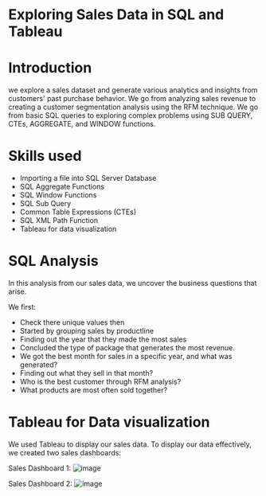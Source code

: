 # Exploring Sales Data in SQL and Tableau 
# Introduction
we explore a sales dataset and generate various analytics and insights from customers' past purchase behavior. We go from analyzing sales revenue to creating a customer segmentation analysis using the RFM technique. We go from basic SQL queries to exploring complex problems using SUB QUERY, CTEs, AGGREGATE, and WINDOW functions.

# Skills used
- Importing a file into SQL Server Database
- SQL Aggregate Functions
- SQL Window Functions
- SQL Sub Query
- Common Table Expressions (CTEs)
- SQL XML Path Function
- Tableau for data visualization

# SQL Analysis
In this analysis from our sales data, we uncover the business questions that arise.

We first:
- Check there unique values then
- Started by grouping sales by productline
- Finding out the year that they made the most sales
- Concluded the type of package that generates the most revenue.
- We got the best month for sales in a specific year, and what was generated?
- Finding out what they sell in that month?
- Who is the best customer through RFM analysis?
- What products are most often sold together?

# Tableau for Data visualization
We used Tableau to display our sales data. To display our data effectively, we created two sales dashboards:

Sales Dashboard 1:
![image](https://github.com/AJsimplydevelops/Sales-sql-tableau/assets/78631693/f8c35881-e0f5-4dbb-8502-da80e52a8150)


Sales Dashboard 2:
![image](https://github.com/AJsimplydevelops/Sales-sql-tableau/assets/78631693/03f95b04-2bed-4fbb-bc98-a6d1c0ec399a)
